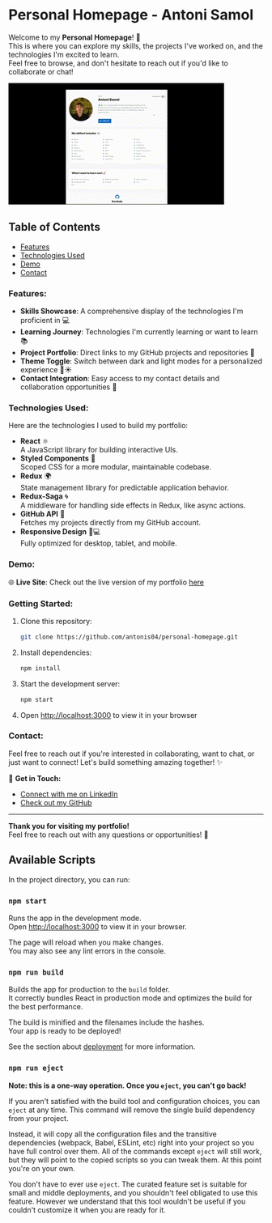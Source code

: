 # Personal Homepage - Antoni Samol

Welcome to my **Personal Homepage**! 🚀  
This is where you can explore my skills, the projects I've worked on, and the technologies I'm excited to learn.  
Feel free to browse, and don't hesitate to reach out if you'd like to collaborate or chat!

![Homepage Demo](public/resources/PersonalHomepage.gif)

## Table of Contents

- [Features](#features)
- [Technologies Used](#technologies-used)
- [Demo](#demo)
- [Contact](#contact)

### Features:

- **Skills Showcase**: A comprehensive display of the technologies I'm proficient in 💻
- **Learning Journey**: Technologies I'm currently learning or want to learn 📚
- **Project Portfolio**: Direct links to my GitHub projects and repositories 🚀
- **Theme Toggle**: Switch between dark and light modes for a personalized experience 🌙☀️
- **Contact Integration**: Easy access to my contact details and collaboration opportunities 🤝

### Technologies Used:

Here are the technologies I used to build my portfolio:

- **React** ⚛️  
  A JavaScript library for building interactive UIs.
- **Styled Components** 💅  
  Scoped CSS for a more modular, maintainable codebase.
- **Redux** 🌍  
  State management library for predictable application behavior.
- **Redux-Saga** 🌀  
  A middleware for handling side effects in Redux, like async actions.
- **GitHub API** 🔗  
  Fetches my projects directly from my GitHub account.
- **Responsive Design** 📱💻  
  Fully optimized for desktop, tablet, and mobile.

### Demo:

🌐 **Live Site**: Check out the live version of my portfolio [here](https://antonis04.github.io/PersonalHomepage/)

### Getting Started:

1. Clone this repository:
   ```bash
   git clone https://github.com/antonis04/personal-homepage.git
   ```
2. Install dependencies:
   ```bash
   npm install
   ```
3. Start the development server:
   ```bash
   npm start
   ```
4. Open [http://localhost:3000](http://localhost:3000) to view it in your browser

### Contact:

Feel free to reach out if you're interested in collaborating, want to chat, or just want to connect! Let's build something amazing together! ✨

📧 **Get in Touch:**

- [Connect with me on LinkedIn](https://www.linkedin.com/in/antoni-samol-44649a368/)
- [Check out my GitHub](https://github.com/antonis04)

---

**Thank you for visiting my portfolio!**  
Feel free to reach out with any questions or opportunities! 🌟

## Available Scripts

In the project directory, you can run:

### `npm start`

Runs the app in the development mode.\
Open [http://localhost:3000](http://localhost:3000) to view it in your browser.

The page will reload when you make changes.\
You may also see any lint errors in the console.

### `npm run build`

Builds the app for production to the `build` folder.\
It correctly bundles React in production mode and optimizes the build for the best performance.

The build is minified and the filenames include the hashes.\
Your app is ready to be deployed!

See the section about [deployment](https://facebook.github.io/create-react-app/docs/deployment) for more information.

### `npm run eject`

**Note: this is a one-way operation. Once you `eject`, you can't go back!**

If you aren't satisfied with the build tool and configuration choices, you can `eject` at any time. This command will remove the single build dependency from your project.

Instead, it will copy all the configuration files and the transitive dependencies (webpack, Babel, ESLint, etc) right into your project so you have full control over them. All of the commands except `eject` will still work, but they will point to the copied scripts so you can tweak them. At this point you're on your own.

You don't have to ever use `eject`. The curated feature set is suitable for small and middle deployments, and you shouldn't feel obligated to use this feature. However we understand that this tool wouldn't be useful if you couldn't customize it when you are ready for it.
